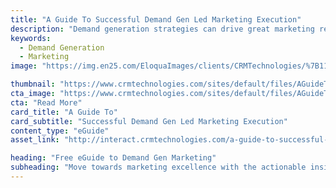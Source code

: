 ```yaml
---
title: "A Guide To Successful Demand Gen Led Marketing Execution"
description: "Demand generation strategies can drive great marketing results, but you must get the creation and implementation of these strategies right."
keywords: 
  - Demand Generation
  - Marketing
image: "https://img.en25.com/EloquaImages/clients/CRMTechnologies/%7B1113fa83-a18c-49e4-8085-b5d07f429262%7D_LP-M-EM2.jpg"

thumbnail: "https://www.crmtechnologies.com/sites/default/files/AGuideToSuccessful.png"
cta_image: "https://www.crmtechnologies.com/sites/default/files/AGuideToSuccessful_0.png"
cta: "Read More"
card_title: "A Guide To"
card_subtitle: "Successful Demand Gen Led Marketing Execution"	
content_type: "eGuide"
asset_link: "http://interact.crmtechnologies.com/a-guide-to-successful-demand-gen-led-marketing"

heading: "Free eGuide to Demand Gen Marketing"
subheading: "Move towards marketing excellence with the actionable insights contained in our free resources."
---
```

